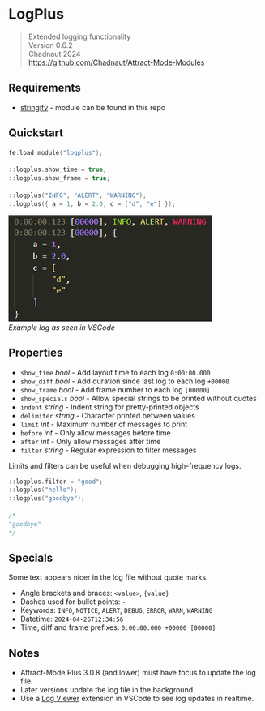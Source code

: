 # LogPlus

> Extended logging functionality  
> Version 0.6.2  
> Chadnaut 2024  
> https://github.com/Chadnaut/Attract-Mode-Modules

## Requirements

- [stringify](https://github.com/Chadnaut/Attract-Mode-Modules/blob/master/modules/stringify) - module can be found in this repo

## Quickstart

```cpp
fe.load_module("logplus");

::logplus.show_time = true;
::logplus.show_frame = true;

::logplus("INFO", "ALERT", "WARNING");
::logplus({ a = 1, b = 2.0, c = ["d", "e"] });
```

![Example](example.png)\
*Example log as seen in VSCode*

## Properties

- `show_time` *bool* - Add layout time to each log `0:00:00.000`
- `show_diff` *bool* - Add duration since last log to each log `+00000`
- `show_frame` *bool* - Add frame number to each log `[00000]`
- `show_specials` *bool* - Allow special strings to be printed without quotes
- `indent` *string* - Indent string for pretty-printed objects
- `delimiter` *string* - Character printed between values
- `limit` *int* - Maximum number of messages to print
- `before` *int* - Only allow messages before time
- `after` *int* - Only allow messages after time
- `filter` *string* - Regular expression to filter messages

Limits and filters can be useful when debugging high-frequency logs.

```cpp
::logplus.filter = "good";
::logplus("hello");
::logplus("goodbye");

/*
"goodbye"
*/
```

## Specials

Some text appears nicer in the log file without quote marks.

- Angle brackets and braces: `<value>`, `{value}`
- Dashes used for bullet points: ` - `
- Keywords: `INFO`, `NOTICE`, `ALERT`, `DEBUG`, `ERROR`, `WARN`, `WARNING`
- Datetime: `2024-04-26T12:34:56`
- Time, diff and frame prefixes: `0:00:00.000 +00000 [00000]`

## Notes

- Attract-Mode Plus 3.0.8 (and lower) must have focus to update the log file.
- Later versions update the log file in the background.
- Use a [Log Viewer](https://marketplace.visualstudio.com/items?itemName=berublan.vscode-log-viewer) extension in VSCode to see log updates in realtime.
